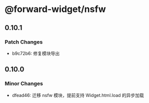 # @forward-widget/nsfw

## 0.10.1

### Patch Changes

- b9c72b6: 修复模块导出

## 0.10.0

### Minor Changes

- dfead46: 迁移 nsfw 模块，提前支持 Widget.html.load 的异步加载
